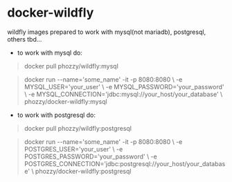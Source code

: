 # docker-wildfly

wildfly images prepared to work with mysql(not mariadb), postgresql, others tbd...

* to work with mysql do:
> docker pull phozzy/wildfly:mysql

> docker run --name='some_name' -it -p 8080:8080 &#92;
> -e MYSQL_USER='your_user' &#92;
> -e MYSQL_PASSWORD='your_password' &#92;
> -e MYSQL_CONNECTION='jdbc:mysql://your_host/your_database' &#92;
> phozzy/docker-wildfly:mysql

* to work with postgresql do:
> docker pull phozzy/wildfly:postgresql

> docker run --name='some_name' -it -p 8080:8080 &#92;
> -e POSTGRES_USER='your_user' &#92;
> -e POSTGRES_PASSWORD='your_password' &#92;
> -e POSTGRES_CONNECTION='jdbc:postgresql://your_host/your_database' &#92;
> phozzy/docker-wildfly:postgresql

